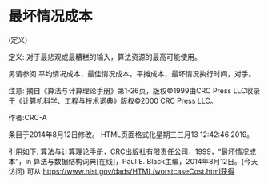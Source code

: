 # 最坏情况成本


(定义)



定义:
对于最悲观或最糟糕的输入，算法资源的最高可能使用。



另请参阅
平均情况成本，最佳情况成本，平摊成本，最坏情况执行时间，对手。



注意:
摘自《算法与计算理论手册》第1-26页，版权©1999由CRC Press LLC收录于《计算机科学、工程与技术词典》版权©2000 CRC Press LLC。


作者:CRC-A







条目于2014年8月12日修改。
HTML页面格式化星期三三月13 12:42:46 2019。



引用如下:
算法与计算理论手册，CRC出版社有限责任公司，1999，“最坏情况成本”，in
算法与数据结构词典[在线]，Paul E. Black主编，2014年8月12日。(今天访问)
可从:https://www.nist.gov/dads/HTML/worstcaseCost.html获得